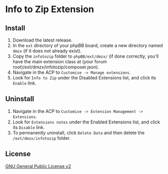 # Info to Zip Extension

## Install
1. Download the latest release.
2. In the `ext` directory of your phpBB board, create a new directory named `dmzx` (if it does not already exist).
3. Copy the `infotozip` folder to `phpBB/ext/dmzx/` (if done correctly, you'll have the main extension class at (your forum root)/ext/dmzx/infotozip/composer.json).
4. Navigate in the ACP to `Customise -> Manage extensions`.
5. Look for `Info to Zip` under the Disabled Extensions list, and click its `Enable` link.

## Uninstall
1. Navigate in the ACP to `Customise -> Extension Management -> Extensions`.
2. Look for `Extensions notes` under the Enabled Extensions list, and click its `Disable` link.
3. To permanently uninstall, click `Delete Data` and then delete the `/ext/dmzx/infotozip` folder.

## License

[GNU General Public License v2](http://opensource.org/licenses/GPL-2.0)
